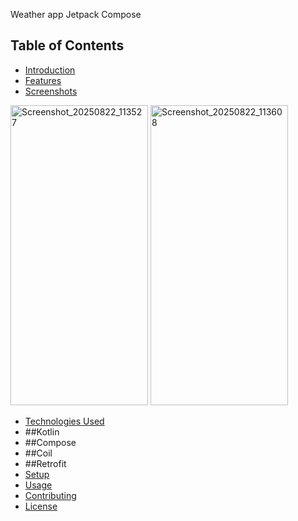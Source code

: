 Weather app Jetpack Compose

## Table of Contents
- [Introduction](#introduction)
- [Features](#features)
- [Screenshots](#screenshots)


<img width="220" height="480" alt="Screenshot_20250822_113527" src="https://github.com/user-attachments/assets/81b2e1f3-9b14-45d9-8253-186945a3ab48" />

<img width="220" height="480" alt="Screenshot_20250822_113608" src="https://github.com/user-attachments/assets/e1f27127-c60b-4689-a96e-adddc73e2281" />



- [Technologies Used](#technologies-used)
- ##Kotlin
- ##Compose
- ##Coil
- ##Retrofit
- [Setup](#setup)
- [Usage](#usage)
- [Contributing](#contributing)
- [License](#license)


